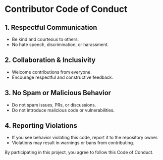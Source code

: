 # Contributor Code of Conduct

## 1. **Respectful Communication**
- Be kind and courteous to others.
- No hate speech, discrimination, or harassment.

## 2. **Collaboration & Inclusivity**
- Welcome contributions from everyone.
- Encourage respectful and constructive feedback.

## 3. **No Spam or Malicious Behavior**
- Do not spam issues, PRs, or discussions.
- Do not introduce malicious code or vulnerabilities.

## 4. **Reporting Violations**
- If you see behavior violating this code, report it to the repository owner.
- Violations may result in warnings or bans from contributing.

By participating in this project, you agree to follow this Code of Conduct.
